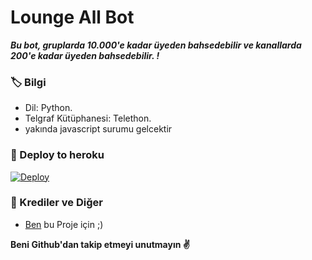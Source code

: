 # Lounge All Bot
_**Bu bot, gruplarda 10.000'e kadar üyeden bahsedebilir ve kanallarda 200'e kadar üyeden bahsedebilir. !**_

### 🏷 Bilgi
- Dil: Python.
- Telgraf Kütüphanesi: Telethon.
- yakında javascript surumu gelcektir

### 🚀 Deploy to heroku
[![Deploy](https://www.herokucdn.com/deploy/button.svg)](https://heroku.com/deploy?template=https://github.com/aphe-exe/ApheTagger)

### 🎯 Krediler ve Diğer
- [Ben](https://github.com/Aphe-exe) bu Proje için ;)

**Beni Github'dan takip etmeyi unutmayın ✌️**
